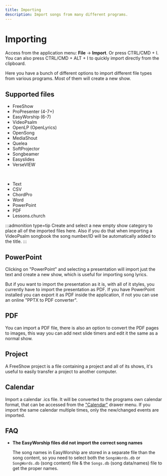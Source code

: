 ```yaml
---
title: Importing
description: Import songs from many different programs.
---
```


<script>
    import Key from '../../../lib/components/markdown/Key.svelte';
</script>

# Importing

Access from the application menu: **File** -> **Import**. Or press <Key>CTRL/CMD + I</Key>. You can also press <Key>CTRL/CMD + ALT + I</Key> to quickly import directly from the clipboard.

Here you have a bunch of different options to import different file types from various programs. Most of them will create a new show.

## Supported files

-   FreeShow
-   ProPresenter (4-7+)
-   EasyWorship (6-7)
-   VideoPsalm
-   OpenLP (OpenLyrics)
-   OpenSong
-   MediaShout
-   Quelea
-   SoftProjector
-   Songbeamer
-   Easyslides
-   VerseVIEW

<br>

-   Text
-   CSV
-   ChordPro
-   Word
-   PowerPoint
-   PDF
-   Lessons.church

:::admonition type=tip
Create and select a new empty show category to place all of the imported files here. Also if you do that when importing a VideoPsalm songbook the song number/ID will be automatically added to the title.
:::

## PowerPoint

Clicking on "PowerPoint" and selecting a presentation will import just the text and create a new show, which is useful for importing song lyrics.

But if you want to import the presentation as it is, with all of it styles, you currently have to import the presentation as PDF. If you have PowerPoint installed you can export it as PDF inside the application, if not you can use an online "PPTX to PDF converter".

## PDF

You can import a PDF file, there is also an option to convert the PDF pages to images, this way you can add next slide timers and edit it the same as a normal show.

## Project

A FreeShow project is a file containing a project and all of its shows, it's useful to easily transfer a project to another computer.

## Calendar

Import a calendar .ics file. It will be converted to the programs own calendar format, that can be accessed from the ["Calendar"](./calendar) drawer menu. If you import the same calendar multiple times, only the new/changed events are imported.

## FAQ

-   **The EasyWorship files did not import the correct song names**

    The song names in EasyWorship are stored in a separate file than the song content, so you need to select both the `SongsWords.db` or `SongWords.db` (song content) file & the `Songs.db` (song data/names) file to get the proper names.
